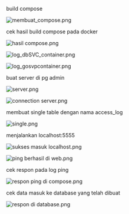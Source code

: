 build compose 

![membuat_compose.png](https://prod-files-secure.s3.us-west-2.amazonaws.com/4232b14f-6600-4574-ba94-b76a963661b4/f0b1340d-852e-4961-8a98-740aa8b95467/membuat_compose.png)

[]()

cek hasil build compose pada docker 

![hasil compose.png](https://prod-files-secure.s3.us-west-2.amazonaws.com/4232b14f-6600-4574-ba94-b76a963661b4/81a4b429-e49b-4e1e-bea9-63f6f5e1ebb7/hasil_compose.png)

![log_dbSVC_container.png](https://prod-files-secure.s3.us-west-2.amazonaws.com/4232b14f-6600-4574-ba94-b76a963661b4/4f39dc18-6eb3-4d66-9dc7-f9f964dfcb93/log_dbSVC_container.png)

![log_gosvpcontainer.png](https://prod-files-secure.s3.us-west-2.amazonaws.com/4232b14f-6600-4574-ba94-b76a963661b4/addcd11f-bbde-400c-bb91-abfea3b242dc/log_gosvpcontainer.png)

buat server di pg admin

![server.png](https://prod-files-secure.s3.us-west-2.amazonaws.com/4232b14f-6600-4574-ba94-b76a963661b4/1e116672-3196-4a4b-af3f-75d40773f1ef/server.png)

![connection server.png](https://prod-files-secure.s3.us-west-2.amazonaws.com/4232b14f-6600-4574-ba94-b76a963661b4/ae10d9e3-d0f4-4d70-ab8f-0a79053afb40/connection_server.png)

membuat single table dengan nama access_log

![single.png](https://prod-files-secure.s3.us-west-2.amazonaws.com/4232b14f-6600-4574-ba94-b76a963661b4/59a0e34b-b89c-468d-9013-6f97b90c28d7/single.png)

menjalankan localhost:5555

![sukses masuk localhost.png](https://prod-files-secure.s3.us-west-2.amazonaws.com/4232b14f-6600-4574-ba94-b76a963661b4/c78024ae-e394-49d9-bcdb-23fed7f2ef89/sukses_masuk_localhost.png)

![ping berhasil di web.png](https://prod-files-secure.s3.us-west-2.amazonaws.com/4232b14f-6600-4574-ba94-b76a963661b4/28a6d64b-262d-4378-b259-36a0ca35d0dd/ping_berhasil_di_web.png)

cek respon pada log ping

![respon ping di compose.png](https://prod-files-secure.s3.us-west-2.amazonaws.com/4232b14f-6600-4574-ba94-b76a963661b4/a6004d2d-6a63-418e-8506-4ee995bb2837/respon_ping_di_compose.png)

cek data masuk ke database yang telah dibuat 

![respon di database.png](https://prod-files-secure.s3.us-west-2.amazonaws.com/4232b14f-6600-4574-ba94-b76a963661b4/2770add5-c6a2-4864-a3e3-61a6e55fae52/respon_di_database.png)
